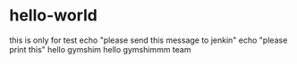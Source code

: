 # hello-world
this is only for test
echo "please send this message to jenkin" 
echo "please print this"
hello gymshim
hello gymshimmm team
